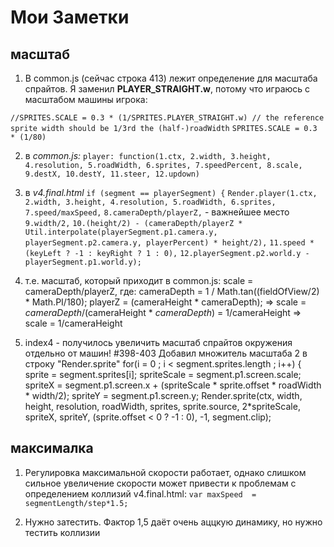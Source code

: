 # Мои Заметки

## масштаб

1. В common.js (сейчас строка 413) лежит определение для масштаба спрайтов. Я заменил **PLAYER_STRAIGHT.w**, потому что играюсь с масштабом машины игрока:

`//SPRITES.SCALE = 0.3 * (1/SPRITES.PLAYER_STRAIGHT.w) // the reference sprite width should be 1/3rd the (half-)roadWidth`
`SPRITES.SCALE = 0.3 * (1/80)`

2. в *common.js:*
`player: function(1.ctx, 2.width, 3.height, 4.resolution, 5.roadWidth, 6.sprites, 7.speedPercent, 8.scale, 9.destX, 10.destY, 11.steer, 12.updown)`

3. в *v4.final.html*
`if (segment == playerSegment) {`
          `Render.player(1.ctx, 2.width, 3.height, 4.resolution, 5.roadWidth, 6.sprites, 7.speed/maxSpeed,`
                        `8.cameraDepth/playerZ,` - важнейшее место
                        `9.width/2,`
                        `10.(height/2) - (cameraDepth/playerZ * Util.interpolate(playerSegment.p1.camera.y,` `playerSegment.p2.camera.y, playerPercent) * height/2),`
                        `11.speed * (keyLeft ? -1 : keyRight ? 1 : 0),`
                        `12.playerSegment.p2.world.y - playerSegment.p1.world.y);`

4. т.е. масштаб, который приходит в common.js:
scale = cameraDepth/playerZ, где:
cameraDepth = 1 / Math.tan((fieldOfView/2) * Math.PI/180);
playerZ     = (cameraHeight * cameraDepth);
=> scale = _cameraDepth_/(cameraHeight * _cameraDepth_) = 1/cameraHeight
=> scale = 1/cameraHeight

5. index4 - получилось увеличить масштаб спрайтов окружения отдельно от машин! #398-403
Добавил множитель масштаба 2 в строку "Render.sprite"
for(i = 0 ; i < segment.sprites.length ; i++) {
          sprite      = segment.sprites[i];
          spriteScale = segment.p1.screen.scale;
          spriteX     = segment.p1.screen.x + (spriteScale * sprite.offset * roadWidth * width/2);
          spriteY     = segment.p1.screen.y;
          Render.sprite(ctx, width, height, resolution, roadWidth, sprites, sprite.source, 2*spriteScale, spriteX, spriteY, (sprite.offset < 0 ? -1 : 0), -1, segment.clip);



## максималка

1. Регулировка максимальной скорости работает, однако слишком сильное увеличение скорости может привести к проблемам с определением коллизий v4.final.html:
`var maxSpeed  = segmentLength/step*1.5;`

2. Нужно затестить. Фактор 1,5 даёт очень аццкую динамику, но нужно тестить коллизии
